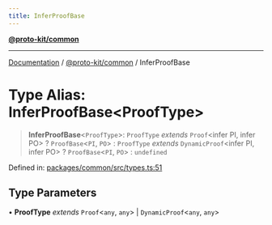 ```yaml
---
title: InferProofBase
---
```


[**@proto-kit/common**](../README.md)

***

[Documentation](../../../README.md) / [@proto-kit/common](../README.md) / InferProofBase

# Type Alias: InferProofBase\<ProofType\>

> **InferProofBase**\<`ProofType`\>: `ProofType` *extends* `Proof`\<infer PI, infer PO\> ? `ProofBase`\<`PI`, `PO`\> : `ProofType` *extends* `DynamicProof`\<infer PI, infer PO\> ? `ProofBase`\<`PI`, `PO`\> : `undefined`

Defined in: [packages/common/src/types.ts:51](https://github.com/proto-kit/framework/blob/28efa802e3737fc3b77339148b307ef7246f3ef1/packages/common/src/types.ts#L51)

## Type Parameters

• **ProofType** *extends* `Proof`\<`any`, `any`\> \| `DynamicProof`\<`any`, `any`\>
